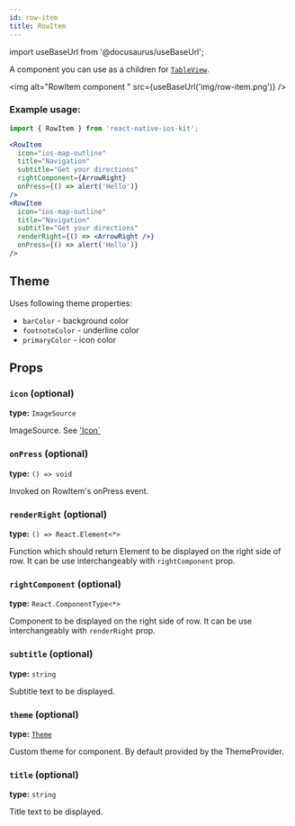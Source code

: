 ```yaml
---
id: row-item
title: RowItem
---
```

import useBaseUrl from '@docusaurus/useBaseUrl';

A component you can use as a children for [`TableView`](table-view).

<img alt="RowItem component " src={useBaseUrl('img/row-item.png')} />

### Example usage:
```jsx
import { RowItem } from 'react-native-ios-kit';

<RowItem
  icon="ios-map-outline"
  title="Navigation"
  subtitle="Get your directions"
  rightComponent={ArrowRight}
  onPress={() => alert('Hello')}
/>
<RowItem
  icon="ios-map-outline"
  title="Navigation"
  subtitle="Get your directions"
  renderRight={() => <ArrowRight />}
  onPress={() => alert('Hello')}
/>
```

## Theme
Uses following theme properties:
- `barColor` - background color
- `footnoteColor` - underline color
- `primaryColor` - icon color

## Props

### `icon` (optional)
**type:** `ImageSource`

ImageSource. See ['Icon`](icon.html#name)

### `onPress` (optional)
**type:** `() => void`

Invoked on RowItem's onPress event.

### `renderRight` (optional)
**type:** `() => React.Element<*>`  

Function which should return Element to be displayed on the right side of row.
It can be use interchangeably with `rightComponent` prop.

### `rightComponent` (optional)
**type:** `React.ComponentType<*>`

Component to be displayed on the right side of row. It can be use interchangeably with `renderRight` prop.

### `subtitle` (optional)
**type:** `string`

Subtitle text to be displayed.

### `theme` (optional)
**type:** [`Theme`](theme.html)

Custom theme for component. By default provided by the ThemeProvider.

### `title` (optional)
**type:** `string`

Title text to be displayed.

